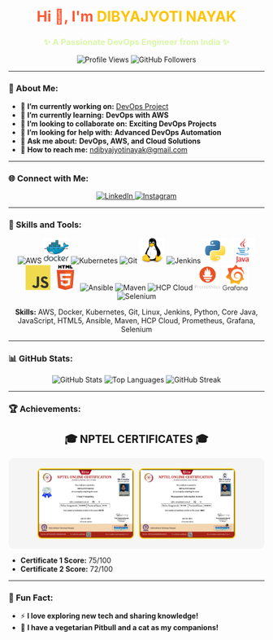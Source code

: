 <h1 align="center" style="color:#FF5733;">Hi 👋, I'm <span style="color:#FFC300;">DIBYAJYOTI NAYAK</span></h1>
<h3 align="center" style="color:#DAF7A6;">✨ A Passionate DevOps Engineer from India ✨</h3>

<p align="center"> 
  <img src="https://komarev.com/ghpvc/?username=dibyaprivate&label=Profile%20Views&color=blueviolet&style=flat-square" alt="Profile Views" /> 
  <img src="https://img.shields.io/github/followers/dibyaprivate?style=social" alt="GitHub Followers" />
</p>

---

### 🚀 About Me:
- 🔬 **I’m currently working on:** [DevOps Project](mailto:ndibyajyotinayak@gmail.com)  
- 🌱 **I’m currently learning:** **DevOps with AWS**  
- 💝 **I’m looking to collaborate on:** **Exciting DevOps Projects**  
- 🤝 **I’m looking for help with:** **Advanced DevOps Automation**  
- 💭 **Ask me about:** **DevOps, AWS, and Cloud Solutions**  
- 📧 **How to reach me:** [ndibyajyotinayak@gmail.com](mailto:ndibyajyotinayak@gmail.com)  

---

### 🌐 Connect with Me:
<p align="center">
  <a href="https://linkedin.com/in/divya-nayak" target="_blank">
    <img src="https://img.shields.io/badge/LinkedIn-0A66C2?style=for-the-badge&logo=linkedin&logoColor=white" alt="LinkedIn" />
  </a>
  <a href="https://instagram.com/nayakbanty67" target="_blank">
    <img src="https://img.shields.io/badge/Instagram-E4405F?style=for-the-badge&logo=instagram&logoColor=white" alt="Instagram" />
  </a>
</p>

---

### 🔧 Skills and Tools:
<p align="center">
  <img src="https://www.vectorlogo.zone/logos/amazonwebservices/amazonwebservices-original-wordmark.svg" alt="AWS" width="50" height="50" title="AWS" />
  <img src="https://raw.githubusercontent.com/devicons/devicon/master/icons/docker/docker-original-wordmark.svg" alt="Docker" width="50" height="50" title="Docker" />
  <img src="https://www.vectorlogo.zone/logos/kubernetes/kubernetes-icon.svg" alt="Kubernetes" width="50" height="50" title="Kubernetes" />
  <img src="https://www.vectorlogo.zone/logos/git-scm/git-scm-icon.svg" alt="Git" width="50" height="50" title="Git" />
  <img src="https://raw.githubusercontent.com/devicons/devicon/master/icons/linux/linux-original.svg" alt="Linux" width="50" height="50" title="Linux" />
  <img src="https://www.vectorlogo.zone/logos/jenkins/jenkins-icon.svg" alt="Jenkins" width="50" height="50" title="Jenkins" />
  <img src="https://raw.githubusercontent.com/devicons/devicon/master/icons/python/python-original.svg" alt="Python" width="50" height="50" title="Python" />
  <img src="https://raw.githubusercontent.com/devicons/devicon/master/icons/java/java-original-wordmark.svg" alt="Core Java" width="50" height="50" title="Core Java" />
  <img src="https://raw.githubusercontent.com/devicons/devicon/master/icons/javascript/javascript-original.svg" alt="JavaScript" width="50" height="50" title="JavaScript" />
  <img src="https://raw.githubusercontent.com/devicons/devicon/master/icons/html5/html5-original-wordmark.svg" alt="HTML5" width="50" height="50" title="HTML5" />
  <img src="https://www.vectorlogo.zone/logos/ansible/ansible-icon.svg" alt="Ansible" width="50" height="50" title="Ansible" />
  <img src="https://www.vectorlogo.zone/logos/apache_maven/apache_maven-ar21.svg" alt="Maven" width="50" height="50" title="Maven" />
  <img src="https://www.vectorlogo.zone/logos/hashicorp/hashicorp-icon.svg" alt="HCP Cloud" width="50" height="50" title="HCP Cloud" />
  <img src="https://raw.githubusercontent.com/devicons/devicon/master/icons/prometheus/prometheus-original-wordmark.svg" alt="Prometheus" width="50" height="50" title="Prometheus" />
  <img src="https://raw.githubusercontent.com/devicons/devicon/master/icons/grafana/grafana-original-wordmark.svg" alt="Grafana" width="50" height="50" title="Grafana" />
  <img src="https://raw.githubusercontent.com/testing-library/user-event/main/media/selenium-icon.svg" alt="Selenium" width="50" height="50" title="Selenium" />
</p>

<p align="center"><strong>Skills:</strong> AWS, Docker, Kubernetes, Git, Linux, Jenkins, Python, Core Java, JavaScript, HTML5, Ansible, Maven, HCP Cloud, Prometheus, Grafana, Selenium</p>

---

### 📊 GitHub Stats:
<p align="center">
  <img src="https://github-readme-stats.vercel.app/api?username=dibyaprivate&show_icons=true&theme=radical" alt="GitHub Stats" />
  <img src="https://github-readme-stats.vercel.app/api/top-langs/?username=dibyaprivate&layout=compact&theme=radical" alt="Top Languages" />
  <img src="https://github-readme-streak-stats.herokuapp.com/?user=dibyaprivate&theme=radical" alt="GitHub Streak" />
</p>

---

### 🏆 Achievements:
<h2 align="center">🎓 NPTEL CERTIFICATES 🎓</h2>
<p align="center" style="display: flex; justify-content: center; gap: 10px; background-color: #f5f5f5; padding: 20px; border-radius: 10px;">
  <img src="cloudcomputing(76).jpg" alt="Cloud Computing Certificate 1" style="width: 40%; height: auto; border: 2px solid #FFC300; border-radius: 8px;" />
  <img src="MANAGEMENTINFORMATIONSYSTEM.jpg" alt="MANAGEMENT INFORMATION SYSTEM" style="width: 40%; height: auto; border: 2px solid #FFC300; border-radius: 8px;" />
</p>
<ul>
  <li><strong>Certificate 1 Score:</strong> 75/100</li>
  <li><strong>Certificate 2 Score:</strong> 72/100</li>
</ul>

---

### 🎉 Fun Fact:
- ⚡ **I love exploring new tech and sharing knowledge!**
- 🐾 **I have a vegetarian Pitbull and a cat as my companions!**

